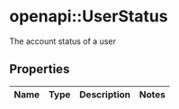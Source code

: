 # openapi::UserStatus

The account status of a user

## Properties
Name | Type | Description | Notes
------------ | ------------- | ------------- | -------------


